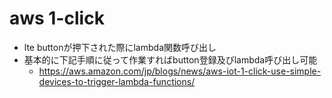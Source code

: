 # aws 1-click

* lte buttonが押下された際にlambda関数呼び出し
* 基本的に下記手順に従って作業すればbutton登録及びlambda呼び出し可能
  * https://aws.amazon.com/jp/blogs/news/aws-iot-1-click-use-simple-devices-to-trigger-lambda-functions/